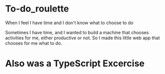 # To-do_roulette
When I feel I have time and I don't know what to choose to do

Sometimes I have time, and I wanted to build a machine that chooses activities for me, either productive or not. So I made this little web app that chooses for me what to do.

# Also was a TypeScript Excercise
